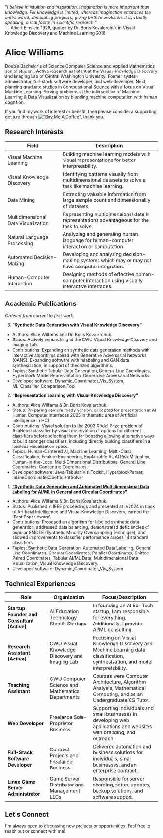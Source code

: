 "*I believe in intuition and inspiration. Imagination is more important than knowledge. For knowledge is limited, whereas imagination embraces the entire world, stimulating progress, giving birth to evolution. It is, strictly speaking, a real factor in scientific research.*”  
― Albert Einstein 1929, quoted by Dr. Boris Kovalerchuk in Visual Knowledge Discovery and Machine Learning 2018

# Alice Williams

Double Bachelor's of Science Computer Science and Applied Mathematics senior student. Active research assistant at the Visual Knowledge Discovery and Imaging Lab of Central Washington University. Former system administrator, full-stack software developer, and web-developer. Next, planning graduate studies in Computational Science with a focus on Visual Machine Learning. Solving problems at the intersection of Machine Learning & Data Visualization by blending machine computation with human cognition.

If you find my work of interest or benefit, then please consider a supporting gesture through [!["Buy Me A Coffee"](https://www.buymeacoffee.com/assets/img/custom_images/orange_img.png)](https://www.buymeacoffee.com/avaavarai), thank you.

## Research Interests
| Field                                 | Description                                                                                         |
|---------------------------------------|-----------------------------------------------------------------------------------------------------|
| Visual Machine Learning               | Building machine learning models with visual representations for better interpretability.           |
| Visual Knowledge Discovery            | Identifying patterns visually from multidimensional datasets to solve a task like machine learning. |
| Data Mining                           | Extracting valuable information from large sample count and dimensionality of datasets.             |
| Multidimensional Data Visualization   | Representing multidimensional data in representations advantageous for the task to solve.           |
| Natural Language Processing           | Analyzing and generating human language for human-computer interaction or computation.              |
| Automated Decision-Making             | Developing and analyzing decision-making systems which may or may not have computer integration.    |
| Human-Computer Interaction            | Designing methods of effective human-computer interaction using visually interactive interfaces.    |

## Academic Publications

_Ordered from current to first work._

3. **"Synthetic Data Generation with Visual Knowledge Discovery"**
- Authors: Alice Williams and Dr. Boris Kovalerchuk.
- Status: Actively researching at the CWU Visual Knowledge Discvery and Imaging Lab.
- Contributions: Expanding on synthetic data generation methods with interactive algorithms paired with Generative Adversarial Networks (GANS). Expanding software with relabeling and GAN data synthesization, in support of theorized algorithms.
- Topics: Synthetic Tabular Data Generation, General Line Coordinates, Hyperblock Model Representation, Generative Adversarial Networks
- Developed software: Dynamic_Coordinates_Vis_System, ML_Classifier_Comparison_Tool

2. **"Representation Learning with Visual Knowledge Discovery"**
- Authors: Alice Williams & Dr. Boris Kovalerchuk.
- Status: Preparing camera ready version, accepted for presentation at AI Human Computer Interfaces 2025 in thematic area of Artificial Intelligence in HCI.
- Contributions: Visual solution to the 2003 Gödel Prize problem of AdaBoost classifier by visual observation of options for different classifiers before selecting them for boosting allowing alternative ways to build stronger classifiers, including directly building classifiers in a lossless visualization space.
- Topics: Human-Centered AI, Machine Learning, Multi-Class Classification, Feature Engineering, Explainable AI, AI Risk Mitigation, Human-in-the-Loop, Multi-Dimensional Distributions, General Line Coordinates, Concentric Coordinates.
- Developed software: Java_Tabular_Vis_Toolkit, HyperblockParser, InLineCoordinatesCoefficientSolver

1. **["Synthetic Data Generation and Automated Multidimensional Data Labeling for AI/ML in General and Circular Coordinates"](https://arxiv.org/abs/2409.02079)**
- Authors: Alice Williams & Dr. Boris Kovalerchuk.
- Status: Published in IEEE proceedings and presented at IV2024 in track of Artificial Intelligence and Visual Knowledge Discovery, earned the 'Best Paper Award'.
- Contributions: Proposed an algorithm for labeled synthetic data generation, addressed data balancing, demonstrated deficiencies of popular SMOTE (Synthetic Minority Oversampling Technique), and showed improvements to classifier performance across 14 standard classifiers.
- Topics: Synthetic Data Generation, Automated Data Labeling, General Line Coordinates, Circular Coordinates, Parallel Coordinates, Shifted Paired Coordinates, Tabular AI/ML Data, Multidimensional Data Visualization, Visual Knowledge Discovery.
- Developed software: Dynamic_Coordinates_Vis_System

## Technical Experiences

| Role                                | Organization                                     | Focus/Description                                                                                                            |
|-------------------------------------|--------------------------------------------------|------------------------------------------------------------------------------------------------------------------------------|
| **Startup Founder and Consultant (Active)**  | AI Education Technology Stealth Startups         | In founding an AI Ed-Tech startup, I am responsible for everything. Additionally, I provide AI/ML consulting.                |
| **Research Assistant (Active)**              | CWU Visual Knowledge Discovery and Imaging Lab   | Focusing on Visual Knowledge Discovery and Machine Learning data classification, synthesization, and model interpretability. |
| **Teaching Assistant**              | CWU Computer Science and Mathematics Departments | Courses were Computer Architecture, Algorithm Analysis, Mathematical Computing, and as an Undergraduate CS Tutor.            |
| **Web Developer**                   | Freelance Sole-Proprietor Business               | Supporting individuals and small businesses in developing web applications and websites with branding, and outreach.         | 
| **Full-Stack Software Developer**   | Contract Projects and Freelance Business         | Delivered automation and business solutions for individuals, small businesses, and an enterprise contract.                   |
| **Linux Game Server Administrator** | Game Server Distributor and Management LLCs      | Responsible for server sharding, setup, updates, backup solutions, and software support.                                     |

## Let's Connect
I'm always open to discussing new projects or opportunities. Feel free to reach out or connect with me!

